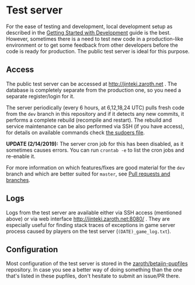 # Test server

For the ease of testing and development, local development setup as described in the [Getting Started with Development](https://github.com/mtgred/netrunner/wiki/Getting-Started-with-Development) guide is the best. However, sometimes there is a need to test new code in a production-like environment or to get some feedback from other developers before the code is ready for production. The public test server is ideal for this purpose.

## Access

The public test server can be accessed at http://jinteki.zaroth.net . The database is completely separate from the production one, so you need a separate register/login for it.

The server periodically (every 6 hours, at 6,12,18,24 UTC) pulls fresh code from the `dev` branch in this repository and if it detects any new commits, it performs a complete rebuild (recompile and restart). The rebuild and service maintenance can be also performed via SSH (if you have access), for details on available commands check [the sudoers file](https://github.com/zaroth/betajin-pupfiles/blob/master/modules/jinteki/files/sudoers).

**UPDATE (2/14/2019):** The server cron job for this has been disabled, as it sometimes causes errors. You can run `crontab -e` to list the cron jobs and re-enable it.

For more information on which features/fixes are good material for the `dev` branch and which are better suited for `master`, see [Pull requests and branches](https://github.com/mtgred/netrunner/wiki/Getting-Started-with-Development#pull-requests-and-branches).

## Logs

Logs from the test server are available either via SSH access (mentioned above) or via web interface http://jinteki.zaroth.net:8080/ . They are especially useful for finding stack traces of exceptions in game server process caused by players on the test server (`(DATE)_game_log.txt`).

## Configuration

Most configuration of the test server is stored in the [zaroth/betajin-pupfiles](https://github.com/zaroth/betajin-pupfiles) repository. In case you see a better way of doing something than the one that's listed in these pupfiles, don't hesitate to submit an issue/PR there.